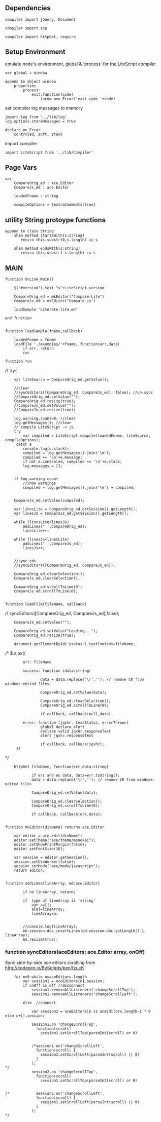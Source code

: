 Dependencies
-------------

    compiler import jQuery, Document

    compiler import ace

    compiler import httpGet, require
  
Setup Environment
-----------------

emulate node's environment, global & 'process'
for the LiteScript compiler

    var global = window

    append to object window
        properties 
            process:
                exit:function(code)
                    throw new Error('exit code '+code)

set compiler log messages to memory

    import log from '../lib/log'
    log.options.storeMessages = true

    declare on Error
        controled, soft, stack
    
import compiler

    import LiteScript from '../lib/Compiler'


Page Vars
---------

    var 
        CompareOrig_ed : ace.Editor
        CompareJs_ed : ace.Editor

        loadedFname : string

        compileOptions = {extraComments:true}

utility String protoype functions
----------

    append to class String 
        shim method startsWith(s:string)
	       return this.substr(0,s.length) is s
     
        shim method endsWith(s:string)
	       return this.substr(-s.length) is s
     
MAIN
-----------

    function OnLine_Main()

        $("#version").text "v"+LiteScript.version

        CompareOrig_ed = mkEditor("Compare-Lite")
        CompareJs_ed = mkEditor("Compare-js")
        
        loadSample 'Literate.lite.md'

    end function


    function loadSample(fname,callback) 

        loadedFname = fname
        loadFile './examples/'+fname, function(err,data)
            if err, return
            run

    function run

//    try{

        var liteSource = CompareOrig_ed.getValue();

        //clear
        //syncEditors([CompareOrig_ed, CompareJs_ed], false); //un-sync
        //CompareOrig_ed.setValue("");
        CompareOrig_ed.resize(true);
        //CompareJs_ed.setValue("");
        //CompareJs_ed.resize(true);

        log.warning.count=0; //clear
        log.getMessages(); //clear
        // compile LiteScript -> js
        try
            var compiled = LiteScript.compile(loadedFname, liteSource, compileOptions);
         catch e
            console.log(e.stack);
            compiled = log.getMessages().join('\n');
            compiled += '\n'+e.message;
            if not e.controled, compiled += '\n'+e.stack;
            log.messages = [];
        

        if log.warning.count
            //Show warnings
            compiled = log.getMessages().join('\n') + compiled;
        

        CompareJs_ed.setValue(compiled);

        var linesLite = CompareOrig_ed.getSession().getLength();
        var linesJs = CompareJs_ed.getSession().getLength();

        while (linesLite<linesJs) 
            addLines(' ',CompareOrig_ed);
            linesLite++;
        
        while (linesJs<linesLite) 
            addLines(' ',CompareJs_ed);
            linesJs++;
        

        //sync eds
        //syncEditors([CompareOrig_ed, CompareJs_ed]);

        CompareOrig_ed.clearSelection();
        CompareJs_ed.clearSelection();

        CompareOrig_ed.scrollToLine(0);
        CompareJs_ed.scrollToLine(0);


    function loadFile(fileName, callback) 

//    syncEditors([CompareOrig_ed, CompareJs_ed],false);

        CompareJs_ed.setValue("");

        CompareOrig_ed.setValue("Loading...");
        CompareOrig_ed.resize(true);

        document.getElementById('status').textContent=fileName;
        
/*
        $.ajax({

            url: fileName

            success: function (data:string)

                    data = data.replace('\r',''); // remove CR from windows-edited files

                    CompareOrig_ed.setValue(data);

                    CompareOrig_ed.clearSelection();
                    CompareOrig_ed.scrollToLine(0);

                    if callback, callback(null,data);

            error: function (jqxhr, textStatus, errorThrown)
                    global declare alert
                    declare valid jqxhr.responseText
                    alert jqxhr.responseText

                    if callback, callback(jqxhr);
         })
*/

        httpGet fileName, function(err,data:string)

                if err and no data, data=err.toString();
                data = data.replace('\r',''); // remove CR from windows-edited files

                CompareOrig_ed.setValue(data);

                CompareOrig_ed.clearSelection();
                CompareOrig_ed.scrollToLine(0);

                if callback, callback(err,data);


    function mkEditor(divName) returns ace.Editor

        var editor = ace.edit(divName);
        editor.setTheme("ace/theme/monokai");
        editor.setShowPrintMargin(false);
        editor.setFontSize(16);

        var session = editor.getSession();
        session.setUseWorker(false);
        session.setMode("ace/mode/javascript");
        return editor;


    function addLines(lineArray, ed:ace.Editor)

            if no lineArray, return;

            if  type of lineArray is 'string' 
                var a=[];
                a[0]=lineArray;
                lineArray=a;


            //console.log(lineArray);
            ed.session.doc.insertLines(ed.session.doc.getLength()-1, lineArray);
            ed.resize(true);


### function syncEditors(aceEditors: ace.Editor array, onOff)

Sync side-by-side ace editors scrolling
from http://codepen.io/ByScripts/pen/fzucK

        for n=0 while n<aceEditors.length
            var session1 = aceEditors[n].session;
            if onOff is off //disconnect
                session1.removeAllListeners('changeScrollTop');
                session1.removeAllListeners('changeScrollLeft');
            
            else  //connect

                var session2 = aceEditors[n is aceEditors.length-1 ? 0 else n+1].session;

                session1.on 'changeScrollTop',
                  function(scroll) 
                    session2.setScrollTop(parseInt(scroll) or 0)
                  
                
                /*session1.on('changeScrollLeft',
                  function(scroll) {
                    session2.setScrollLeft(parseInt(scroll) || 0)
                  }
                );
    */
                session2.on 'changeScrollTop',
                  function(scroll) 
                    session1.setScrollTop(parseInt(scroll) or 0)
                  
                
    /*            session2.on('changeScrollLeft',
                  function(scroll) {
                    session1.setScrollLeft(parseInt(scroll) || 0)
                  }
                );
    */



